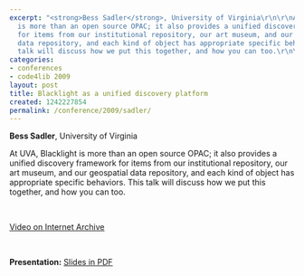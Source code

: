 ```yaml
---
excerpt: "<strong>Bess Sadler</strong>, University of Virginia\r\n\r\nAt UVA, Blacklight
  is more than an open source OPAC; it also provides a unified discovery framework
  for items from our institutional repository, our art museum, and our geospatial
  data repository, and each kind of object has appropriate specific behaviors. This
  talk will discuss how we put this together, and how you can too.\r\n\r\n<p>&nbsp;</p>"
categories:
- conferences
- code4lib 2009
layout: post
title: Blacklight as a unified discovery platform
created: 1242227854
permalink: /conference/2009/sadler/
---
```

<strong>Bess Sadler</strong>, University of Virginia

At UVA, Blacklight is more than an open source OPAC; it also provides a unified discovery framework for items from our institutional repository, our art museum, and our geospatial data repository, and each kind of object has appropriate specific behaviors. This talk will discuss how we put this together, and how you can too.

<p>&nbsp;</p>

<a href="http://www.archive.org/details/Code4lib2009BlacklightAsAUnifiedDiscoveryPlatform">Video on Internet Archive</a>

<p>&nbsp;</p>

<strong>Presentation:</strong>
<a href="http://code4lib.org/files/blacklight_code4lib09.pdf" target="_blank">Slides in PDF</a>
